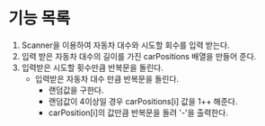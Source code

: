 기능 목록
===========
1. Scanner을 이용하여 자동차 대수와 시도할 회수를 입력 받는다.
2. 입력 받은 자동차 대수의 길이를 가진 carPositions 배열을 만들어 준다.
3. 입력받은 시도할 횟수만큼 반복문을 돌린다.
    - 입력받은 자동차 대수 만큼 반복문을 돌린다.
        - 랜덤값을 구한다.
        - 랜덤값이 4이상일 경우 carPositions[i] 값을 1++ 해준다.
        - carPosition[i]의 값만큼 반복문을 돌려 '-'을 출력한다.
 